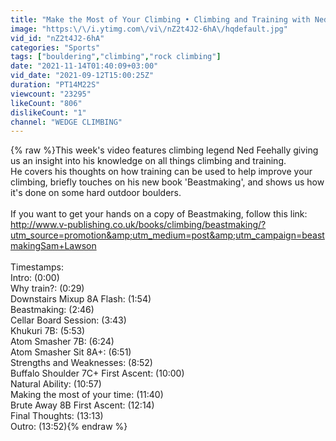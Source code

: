 ```yaml
---
title: "Make the Most of Your Climbing • Climbing and Training with Ned Feehally"
image: "https:\/\/i.ytimg.com\/vi\/nZ2t4J2-6hA\/hqdefault.jpg"
vid_id: "nZ2t4J2-6hA"
categories: "Sports"
tags: ["bouldering","climbing","rock climbing"]
date: "2021-11-14T01:40:09+03:00"
vid_date: "2021-09-12T15:00:25Z"
duration: "PT14M22S"
viewcount: "23295"
likeCount: "806"
dislikeCount: "1"
channel: "WEDGE CLIMBING"
---
```

{% raw %}This week's video features climbing legend Ned Feehally giving us an insight into his knowledge on all things climbing and training. <br />He covers his thoughts on how training can be used to help improve your climbing, briefly touches on his new book 'Beastmaking', and shows us how it's done on some hard outdoor boulders.<br /><br />If you want to get your hands on a copy of Beastmaking, follow this link: <br /><a rel="nofollow" target="blank" href="http://www.v-publishing.co.uk/books/climbing/beastmaking/?utm_source=promotion&amp;utm_medium=post&amp;utm_campaign=beastmakingSam+Lawson">http://www.v-publishing.co.uk/books/climbing/beastmaking/?utm_source=promotion&amp;utm_medium=post&amp;utm_campaign=beastmakingSam+Lawson</a><br /><br />Timestamps:<br />Intro: (0:00)<br />Why train?: (0:29)<br />Downstairs Mixup 8A Flash: (1:54)<br />Beastmaking: (2:46)<br />Cellar Board Session: (3:43)<br />Khukuri 7B: (5:53)<br />Atom Smasher 7B: (6:24)<br />Atom Smasher Sit 8A+: (6:51)<br />Strengths and Weaknesses: (8:52)<br />Buffalo Shoulder 7C+ First Ascent: (10:00)<br />Natural Ability: (10:57)<br />Making the most of your time: (11:40)<br />Brute Away 8B First Ascent: (12:14)<br />Final Thoughts: (13:13)<br />Outro: (13:52){% endraw %}
